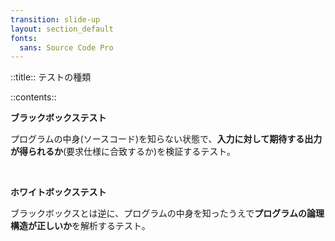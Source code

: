 ```yaml
---
transition: slide-up
layout: section_default
fonts:
  sans: Source Code Pro
---
```


::title::
テストの種類

::contents::

**ブラックボックステスト**
<br>

プログラムの中身(ソースコード)を知らない状態で、**入力に対して期待する出力が得られるか**(要求仕様に合致するか)を検証するテスト。

<br>

**ホワイトボックステスト**
<br>

ブラックボックスとは逆に、プログラムの中身を知ったうえで**プログラムの論理構造が正しいか**を解析するテスト。
